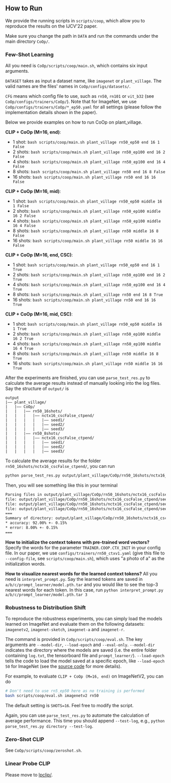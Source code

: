 ## How to Run

We provide the running scripts in `scripts/coop`, which allow you to reproduce the results on the IJCV'22 paper.

Make sure you change the path in `DATA` and run the commands under the main directory `CoOp/`.

### Few-Shot Learning

All you need is `CoOp/scripts/coop/main.sh`, which contains six input arguments.

`DATASET` takes as input a dataset name, like `imagenet` or `plant_village`. The valid names are the files' names in `CoOp/configs/datasets/`.

`CFG` means which config file to use, such as `rn50`, `rn101` or `vit_b32` (see `CoOp/configs/trainers/CoOp/`). Note that for ImageNet, we use `CoOp/configs/trainers/CoOp/*_ep50.yaml` for all settings (please follow the implementation details shown in the paper).

Below we provide examples on how to run CoOp on plant_village.

**CLIP + CoOp (M=16, end)**:
- 1 shot: `bash scripts/coop/main.sh plant_village rn50_ep50 end 16 1 False`
- 2 shots: `bash scripts/coop/main.sh plant_village rn50_ep100 end 16 2 False`
- 4 shots: `bash scripts/coop/main.sh plant_village rn50_ep100 end 16 4 False`
- 8 shots: `bash scripts/coop/main.sh plant_village rn50 end 16 8 False`
- 16 shots: `bash scripts/coop/main.sh plant_village rn50 end 16 16 False`

**CLIP + CoOp (M=16, mid)**:
- 1 shot: `bash scripts/coop/main.sh plant_village rn50_ep50 middle 16 1 False`
- 2 shots: `bash scripts/coop/main.sh plant_village rn50_ep100 middle 16 2 False`
- 4 shots: `bash scripts/coop/main.sh plant_village rn50_ep100 middle 16 4 False`
- 8 shots: `bash scripts/coop/main.sh plant_village rn50 middle 16 8 False`
- 16 shots: `bash scripts/coop/main.sh plant_village rn50 middle 16 16 False`

**CLIP + CoOp (M=16, end, CSC)**:
- 1 shot: `bash scripts/coop/main.sh plant_village rn50_ep50 end 16 1 True`
- 2 shots: `bash scripts/coop/main.sh plant_village rn50_ep100 end 16 2 True`
- 4 shots: `bash scripts/coop/main.sh plant_village rn50_ep100 end 16 4 True`
- 8 shots: `bash scripts/coop/main.sh plant_village rn50 end 16 8 True`
- 16 shots: `bash scripts/coop/main.sh plant_village rn50 end 16 16 True`

**CLIP + CoOp (M=16, mid, CSC)**:
- 1 shot: `bash scripts/coop/main.sh plant_village rn50_ep50 middle 16 1 True`
- 2 shots: `bash scripts/coop/main.sh plant_village rn50_ep100 middle 16 2 True`
- 4 shots: `bash scripts/coop/main.sh plant_village rn50_ep100 middle 16 4 True`
- 8 shots: `bash scripts/coop/main.sh plant_village rn50 middle 16 8 True`
- 16 shots: `bash scripts/coop/main.sh plant_village rn50 middle 16 16 True`

After the experiments are finished, you can use `parse_test_res.py` to calculate the average results instead of manually looking into the log files. Say the structure of `output/` is

```
output
|–– plant_village/
|   |–– CoOp/
|   |   |–– rn50_16shots/
|   |   |   |–– nctx16_cscFalse_ctpend/
|   |   |   |   |–– seed1/
|   |   |   |   |–– seed2/
|   |   |   |   |–– seed3/
|   |   |–– rn50_8shots/
|   |   |   |–– nctx16_cscFalse_ctpend/
|   |   |   |   |–– seed1/
|   |   |   |   |–– seed2/
|   |   |   |   |–– seed3/
```

To calculate the average results for the folder `rn50_16shots/nctx16_cscFalse_ctpend/`, you can run

```bash
python parse_test_res.py output/plant_village/CoOp/rn50_16shots/nctx16_cscFalse_ctpend
```

Then, you will see something like this in your terminal

```bash
Parsing files in output/plant_village/CoOp/rn50_16shots/nctx16_cscFalse_ctpend
file: output/plant_village/CoOp/rn50_16shots/nctx16_cscFalse_ctpend/seed1/log.txt. accuracy: 91.81%. error: 8.19%.
file: output/plant_village/CoOp/rn50_16shots/nctx16_cscFalse_ctpend/seed2/log.txt. accuracy: 92.01%. error: 7.99%.
file: output/plant_village/CoOp/rn50_16shots/nctx16_cscFalse_ctpend/seed3/log.txt. accuracy: 92.17%. error: 7.83%.
===
Summary of directory: output/plant_village/CoOp/rn50_16shots/nctx16_cscFalse_ctpend
* accuracy: 92.00% +- 0.15%
* error: 8.00% +- 0.15%
===
```

**How to initialize the context tokens with pre-trained word vectors?** Specify the words for the parameter `TRAINER.COOP.CTX_INIT` in your config file. In our paper, we use `configs/trainers/rn50_ctxv1.yaml` (give this file to `--config-file`, see `scripts/coop/main.sh`), which uses "a photo of a" as the initialization words.

**How to visualize nearest words for the learned context tokens?** All you need is `interpret_prompt.py`. Say the learned tokens are saved in `a/b/c/prompt_learner/model.pth.tar` and you would like to see the top-3 nearest words for each token. In this case, run `python interpret_prompt.py a/b/c/prompt_learner/model.pth.tar 3`

### Robustness to Distribution Shift
To reproduce the robustness experiments, you can simply load the models learned on ImageNet and evaluate them on the following datasets: `imagenetv2`, `imagenet-sketch`, `imagenet-a` and `imagenet-r`.

The command is provided in `CoOp/scripts/coop/eval.sh`. The key arguments are `--model-dir`, `--load-epoch` and `--eval-only`. `--model-dir` indicates the directory where the models are saved (i.e. the entire folder containing `log.txt`, the tensorboard file and `prompt_learner/`). `--load-epoch` tells the code to load the model saved at a specific epoch, like `--load-epoch 50` for ImageNet (see the [source code](https://github.com/KaiyangZhou/Dassl.pytorch/blob/master/dassl/engine/trainer.py#L169) for more details).

For example, to evaluate `CLIP + CoOp (M=16, end)` on ImageNetV2, you can do

```bash
# Don't need to use rn5_ep50 here as no training is performed
bash scripts/coop/eval.sh imagenetv2 rn50
```

The default setting is `SHOTS=16`. Feel free to modify the script.

Again, you can use `parse_test_res.py` to automate the calculation of average performance. This time you should append `--test-log`, e.g., `python parse_test_res.py directory --test-log`.

### Zero-Shot CLIP

See `CoOp/scripts/coop/zeroshot.sh`.

### Linear Probe CLIP

Please move to [lpclip/](lpclip/).